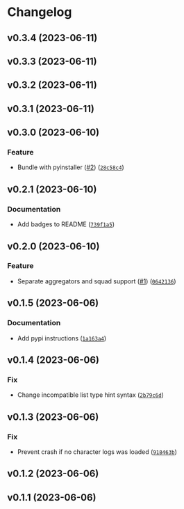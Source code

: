 # Changelog

<!--next-version-placeholder-->

## v0.3.4 (2023-06-11)



## v0.3.3 (2023-06-11)



## v0.3.2 (2023-06-11)



## v0.3.1 (2023-06-11)



## v0.3.0 (2023-06-10)

### Feature

* Bundle with pyinstaller ([#2](https://github.com/agelito/eve-smarterbombing/issues/2)) ([`28c58c4`](https://github.com/agelito/eve-smarterbombing/commit/28c58c40acbbeb6abc3744bbddbd0b8ae67287eb))

## v0.2.1 (2023-06-10)

### Documentation

* Add badges to README ([`739f1a5`](https://github.com/agelito/eve-smarterbombing/commit/739f1a5c883771bf825fd6b209556b0f0bf05196))

## v0.2.0 (2023-06-10)

### Feature

* Separate aggregators and squad support ([#1](https://github.com/agelito/eve-smarterbombing/issues/1)) ([`0642136`](https://github.com/agelito/eve-smarterbombing/commit/06421360adfb1e21fa78c0f78912b774005939a3))

## v0.1.5 (2023-06-06)

### Documentation

* Add pypi instructions ([`1a163a4`](https://github.com/agelito/eve-smarterbombing/commit/1a163a43c562416e64240ab209f5d75329b05eae))

## v0.1.4 (2023-06-06)

### Fix

* Change incompatible list type hint syntax ([`2b79c6d`](https://github.com/agelito/eve-smarterbombing/commit/2b79c6d4fd334827e6f0a45646ccfb706687d453))

## v0.1.3 (2023-06-06)

### Fix

* Prevent crash if no character logs was loaded ([`918463b`](https://github.com/agelito/eve-smarterbombing/commit/918463b8e99e59b7357162c702ac82e0c12be00d))

## v0.1.2 (2023-06-06)



## v0.1.1 (2023-06-06)


